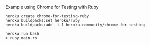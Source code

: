 Example using Chrome for Testing with Ruby

```
heroku create chrome-for-testing-ruby
heroku buildpacks:set heroku/ruby
heroku buildpacks:add -i 1 heroku-community/chrome-for-testing 

heroku run bash
> ruby main.rb
```